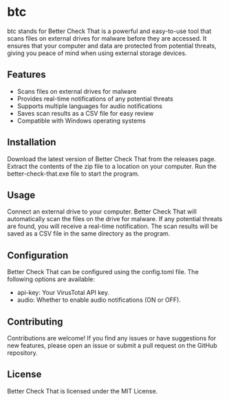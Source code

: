 # btc



btc stands for Better Check That is a powerful and easy-to-use tool that scans files on external drives for malware before they are
accessed. It ensures that your computer and data are protected from potential threats, giving you peace of mind when
using external storage devices.


## Features

* Scans files on external drives for malware
* Provides real-time notifications of any potential threats
* Supports multiple languages for audio notifications
* Saves scan results as a CSV file for easy review
* Compatible with Windows operating systems

## Installation

Download the latest version of Better Check That from the releases page.
Extract the contents of the zip file to a location on your computer.
Run the better-check-that.exe file to start the program.

## Usage

Connect an external drive to your computer.
Better Check That will automatically scan the files on the drive for malware.
If any potential threats are found, you will receive a real-time notification.
The scan results will be saved as a CSV file in the same directory as the program.

## Configuration

Better Check That can be configured using the config.toml file. The following options are available:

* api-key: Your VirusTotal API key.
* audio: Whether to enable audio notifications (ON or OFF).

## Contributing

Contributions are welcome! If you find any issues or have suggestions for new features, please open an issue or submit a
pull request on the GitHub repository.

## License

Better Check That is licensed under the MIT License.

